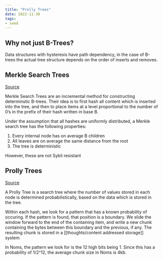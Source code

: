 ```yaml
---
title: "Prolly Trees"
date: 2022-11-30
tags:
- seed
---
```


## Why not just B-Trees?
Data structures with hysteresis have path dependency, in the case of B-trees the actual tree structure depends on the order of inserts and removes.

## Merkle Search Trees
[Source](https://0fps.net/2020/12/19/peer-to-peer-ordered-search-indexes/)

Merkle Search Trees are an incremental method for constructing determinstic B-trees. Their idea is to first hash all content which is inserted into the tree, and then to place items at a level proportional to the number of 0’s in the prefix of their hash written in base B.

Under the assumption that all hashes are uniformly distributed, a Merkle search tree has the following properties:

1. Every internal node has on average B children
2. All leaves are on average the same distance from the root
3. The tree is deterministic

However, these are not Sybil resistant

## Prolly Trees
[Source](https://github.com/attic-labs/noms/blob/master/doc/intro.md#prolly-trees-probabilistic-b-trees)

A Prolly Tree is a search tree where the number of values stored in each node is determined probabilistically, based on the data which is stored in the tree.

Within each hash, we look for a pattern that has a known probability of occuring. If the pattern is found, that position is a boundary. We slide the window forward to the end of the containing item, and write a new chunk containing the bytes between this boundary and the previous, if any. The resulting chunk is stored in a [[thoughts/content addressed storage]] system

In Noms, the pattern we look for is the 12 high bits being 1. Since this has a probability of 1/2^12, the average chunk size in Noms is 4kb.